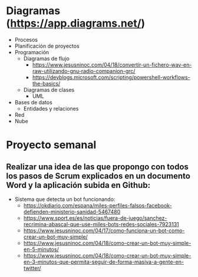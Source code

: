 # Diagramas (https://app.diagrams.net/)
- Procesos
- Planificación de proyectos
- Programación
  - Diagramas de flujo
    - https://www.jesusninoc.com/04/18/convertir-un-fichero-wav-en-raw-utilizando-gnu-radio-companion-grc/
    - https://devblogs.microsoft.com/scripting/powershell-workflows-the-basics/
  - Diagramas de clases
    - UML
- Bases de datos
  - Entidades y relaciones
- Red
- Nube

# Proyecto semanal
## Realizar una idea de las que propongo con todos los pasos de Scrum explicados en un documento Word y la aplicación subida en Github:
- Sistema que detecta un bot funcionando:
  - https://okdiario.com/espana/miles-perfiles-falsos-facebook-defienden-ministerio-sanidad-5467480
  - https://www.sport.es/es/noticias/fuera-de-juego/sanchez-recrimina-abascal-que-use-miles-bots-redes-sociales-7923131
  - https://www.jesusninoc.com/04/17/como-funciona-un-bot-como-crear-un-bot-muy-simple/
  - https://www.jesusninoc.com/04/18/como-crear-un-bot-muy-simple-en-5-minutos/
  - https://www.jesusninoc.com/04/18/como-crear-un-bot-muy-simple-en-3-minutos-que-permita-seguir-de-forma-masiva-a-gente-en-twitter/
